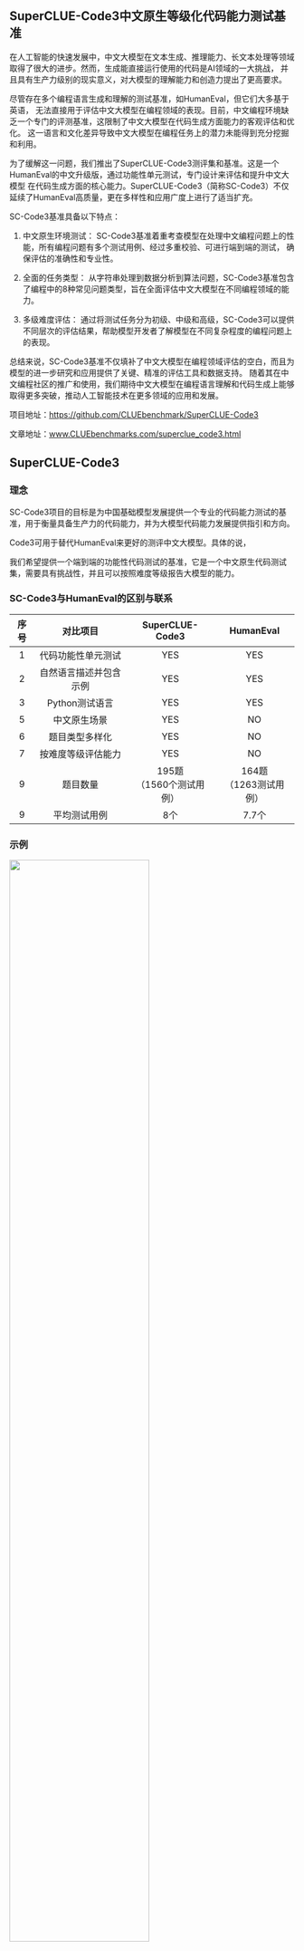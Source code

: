 
## SuperCLUE-Code3中文原生等级化代码能力测试基准

在人工智能的快速发展中，中文大模型在文本生成、推理能力、长文本处理等领域取得了很大的进步。然而，生成能直接运行使用的代码是AI领域的一大挑战，
并且具有生产力级别的现实意义，对大模型的理解能力和创造力提出了更高要求。

尽管存在多个编程语言生成和理解的测试基准，如HumanEval，但它们大多基于英语，
无法直接用于评估中文大模型在编程领域的表现。目前，中文编程环境缺乏一个专门的评测基准，这限制了中文大模型在代码生成方面能力的客观评估和优化。
这一语言和文化差异导致中文大模型在编程任务上的潜力未能得到充分挖掘和利用。

为了缓解这一问题，我们推出了SuperCLUE-Code3测评集和基准。这是一个HumanEval的中文升级版，通过功能性单元测试，专门设计来评估和提升中文大模型
在代码生成方面的核心能力。SuperCLUE-Code3（简称SC-Code3）不仅延续了HumanEval高质量，更在多样性和应用广度上进行了适当扩充。

SC-Code3基准具备以下特点：

1. 中文原生环境测试： SC-Code3基准着重考查模型在处理中文编程问题上的性能，所有编程问题有多个测试用例、经过多重校验、可进行端到端的测试，
确保评估的准确性和专业性。

2. 全面的任务类型： 从字符串处理到数据分析到算法问题，SC-Code3基准包含了编程中的8种常见问题类型，旨在全面评估中文大模型在不同编程领域的能力。

3. 多级难度评估： 通过将测试任务分为初级、中级和高级，SC-Code3可以提供不同层次的评估结果，帮助模型开发者了解模型在不同复杂程度的编程问题上的表现。

总结来说，SC-Code3基准不仅填补了中文大模型在编程领域评估的空白，而且为模型的进一步研究和应用提供了关键、精准的评估工具和数据支持。
随着其在中文编程社区的推广和使用，我们期待中文大模型在编程语言理解和代码生成上能够取得更多突破，推动人工智能技术在更多领域的应用和发展。

项目地址：https://github.com/CLUEbenchmark/SuperCLUE-Code3

文章地址：www.CLUEbenchmarks.com/superclue_code3.html


## SuperCLUE-Code3
### 理念
SC-Code3项目的目标是为中国基础模型发展提供一个专业的代码能力测试的基准，用于衡量具备生产力的代码能力，并为大模型代码能力发展提供指引和方向。

Code3可用于替代HumanEval来更好的测评中文大模型。具体的说，

我们希望提供一个端到端的功能性代码测试的基准，它是一个中文原生代码测试集，需要具有挑战性，并且可以按照难度等级报告大模型的能力。

### SC-Code3与HumanEval的区别与联系
  
| 序号 | 对比项目 | SuperCLUE-Code3 | HumanEval |
|:----:|:---------:|:-----------------:|:----------:|
|  1   | 代码功能性单元测试 |       YES        |    YES    |
|  2   | 自然语言描述并包含示例 |       YES        |    YES    |
|  3   | Python测试语言 |       YES        |    YES    |
|  5   | 中文原生场景 |       YES        |     NO    |
|  6   | 题目类型多样化 |       YES        |     NO    |
|  7   | 按难度等级评估能力 |       YES        |     NO    |
|  9   | 题目数量 | 195题<br/>（1560个测试用例） | 164题<br/>（1263测试用例） |
|  9   | 平均测试用例 |       8个        |   7.7个   |

### 示例
<img src="https://github.com/CLUEbenchmark/SuperCLUE-Code3/blob/main/resources/img/example1.png"  width="70%" height="70%">

<img src="https://github.com/CLUEbenchmark/SuperCLUE-Code3/blob/main/resources/img/example2.png"  width="70%" height="70%">

<img src="https://github.com/CLUEbenchmark/SuperCLUE-Code3/blob/main/resources/img/example3.png"  width="70%" height="70%">

<img src="https://github.com/CLUEbenchmark/SuperCLUE-Code3/blob/main/resources/img/example4.png"  width="70%" height="70%">

<img src="https://github.com/CLUEbenchmark/SuperCLUE-Code3/blob/main/resources/img/example5.png"  width="70%" height="70%">

### 测评及计分方式

整体测评流程包括：1.获取模型答案；2.提取功能函数；3.测试功能函数；4.计算模型得分。

#### 1.获取模型答案：

使用特定的prompt要求模型按照特定格式回答，以方便后续提取。对于一个代码补全问题，每个模型获取一次答案。

#### 2.提取功能函数：

获取到模型回复之后，结合prompt要求和模型回答设定规则提取函数代码，并且统计模型回复遵循指令要求的情况。

#### 3.测试功能函数：

对于一个代码补全问题，将提取得到的代码和该问题对应的所有测试用例组装成一个可运行的单元测试程序(示例如下)，在沙箱环境运行（沙箱环境python版本设置为3.9）。注意，针对一个题目需要通过所有单元测试，才算通过。否则为未通过。

#### 4. 输入模型的提示词（prompt）格式：

    f'''代码生成任务
    1.任务名称：
    根据需求描述和测试用例来生成代码。
    
    2.任务描述：
    需求描述定义了需要生成的代码的用途和要求；提供的测试用例包括了代码的输入参数列表、期望的输出，用于测试你生成的代码。
    你生成的所有代码需要包含必要的库导入步骤。不允许更改方法的名称和已经给定的形式参数的名称和类型。
    除了定义函数的功能体和必要的包导入步骤，你生成的代码不应该包括任何多余内容。你生成的代码需要符合Python代码格式要求，要能正确运行。
    
    3.生成的代码的片段必须符合下面的格式要求：
    【代码开始】
    your code here
    【代码结束】
    
    比如：
    【代码开始】
    from typing import List
    
    def has_xxx_elements(numbers: List[float], threshold: float) -> bool:
        for i in range(len(numbers)):
        return False
    【代码结束】
    
    4. 需求描述和测试用例
    <需求描述和测试用例--开始>
    {q1}
    <需求描述和测试用例--结束>'''


#### 5.计算模型得分：

对于一个代码补全问题，构成一个单元测试，通过测试得1分。首先分别计算模型在初级，中级，高级题目的平均得分score_level1，score_level2, score_level3，
然后计算加权得分。

按照问题难度的等级设定权重，初级，中级，高级权重分别设置1.0，2.0，3.0。模型最终得分为：

score_weighted = (1.0 * score_level1 + 2.0 * score_level2 + 3.0 * score_level3) / (1+2+3)

测试示例：

    from typing import List
    def inclusion_list(list1:list[float], list2:list[float]) -> bool:
        """给定两个数字列表，判断list1是否包含list2中的所有元素？
        >>> inclusion_list([1.0, 2.0, 3.0, 4.0, 5.0, 6.0, 7.0], [3.0, 4.0, 5.0])
        True
        >>> inclusion_list([1.0, 2.0, 3.0, 4.0, 5.0, 6.0, 7.0], [3.0, 4.0, 5.0, 8.0])
        False
        """
        return all(elem in list1 for elem in list2)
        
    def check(candidate):
        assert candidate([1.1, 1.2, 2.0, 3.0, 3.5], [0, 1.1, 2.1]) == False
        assert candidate([1.1, 1.2, 2.0, 3.0, 3.5], [1.1, 1.2, 2.0]) == True
        assert candidate([1.0, 2.0, 3.0, 4.5, 5.1], [1.0]) == True
        
    check(inclusion_list)

### 难度的划分

为了全面评估大模型的编程能力，我们设定了不同级别的测试题目，每一级别均旨在衡量模型在特定复杂度下的编程逻辑和实现能力：

#### 1. 初级难度: 

这一级别的题目设计简单明了，模型只需执行基础的数据操作，如增加、删除、查找和修改。解题过程不应超过两次数据遍历，且通常能够在两个步骤内完成。
这些题目的参考代码长度大约在5行左右，用以验证模型在处理基础编程任务方面的效率和准确性。

#### 2. 中级难度: 

题目在逻辑上稍显复杂，要求模型不仅要理解题目要求，还需设计实现逻辑。这可能涉及多步操作、多种情况判断以及边界条件处理。参考代码的长度约为10行以内，
这一级别的题目用以评估模型在面对中等复杂度问题时的编程设计能力和问题解决策略。

#### 3. 高级难度: 

这一级别的题目难度较高，要求模型深入理解题目背后的复杂逻辑，并进行精细的逻辑设计。可能包括算法设计或解决具有一定难度的数学问题。
完成这些任务通常需要超过15行的代码。高级难度题目是对模型在高级编程技巧、算法理解和复杂问题解决能力的终极测试。

## 测评结果

### SuperCLUE-Code3代码排行榜（2024年2月）


| 序号 |         模型         | 使用 | **难度等级<br/>加权得分** | 非加权<br/>得分 | 指令</br>遵循率 |
|:----:|:--------------------:|:----:|:----------------:|:---------:|:---------:|
|  1   | GPT-4-0125-preview   | API  |       **68.00**      |   78.97   |   100.00  |
|  2   |        GPT-4         | API  |       **63.74**      |   77.44   |   100.00  |
|  3   | GPT-3.5-Turbo-0125   | API  |       **55.51**      |   69.23   |   85.13   |
|  4   | deepseek-coder-6.7b | 模型 |       **47.78**     |   55.38   |   57.95   |
|  5   |     Gemini 1.0 Pro    | API  |       **46.50**      |   56.92   |    0.00   |
|  6   | XVERSE-13B-2-Chat     | 模型 |       **30.53**      |   43.08   |   75.90   |
|  7   |     Qwen-14b-Chat     | 模型 |       **24.67**      |   37.95   |   85.13   |
|  8   | Code-Llama-13b-instruct | 模型 |       **21.11**      |   34.36   |    1.03   |
|  9   |  ChatGLM3-6B-Chat     | 模型 |       **15.29**      |   22.56   |   91.79   |
| 10   | Baichuan2-13B-Chat    | 模型 |       **13.89**      |   26.09   |   94.36   |
| 11   |     Llama2-13b-Chat    | 模型 |        **6.06**      |   13.33   |   94.36   |

    说明：使用方式为模型时的解码方式统一为：greedy；指令遵循率，为模型是否遵循了规定的格式来输出最终答案。
    deepseek-coder-6.7b具体指deepseek-coder-6.7b-instruct

### SuperCLUE-Code3难度等级得分榜（2024年2月）
| 序号 |            模型           | 使用 | 难度等级<br/>加权得分 | 初级<br/>难度 | 中级<br/>难度 | 高级<br/>难度 |
|:----:|:-------------------------:|:----:|:----------------:|:------------:|:------------:|:------------:|
|  1   |   GPT-4-0125-preview      | API  |        **68.00**      |     88.89    |     80.60    |     52.63    |
|  2   |          GPT-4            | API  |        **63.74**      |     90.00    |     79.10    |     44.74    |
|  3   |   GPT-3.5-Turbo-0125      | API  |        **55.51**      |     82.22    |     70.15    |     36.84    |
|  4   | deepseek-coder-6.7b | 模型 |        **47.78**      |     67.78    |     46.27    |     42.11    |
|  5   |      Gemini 1.0 Pro        | API  |        **46.50**      |     68.89    |     53.73    |     34.21    |
|  6   |    XVERSE-13B-2-Chat      | 模型 |        **30.53**      |     63.33    |     28.36    |     21.05    |
|  7   |      Qwen-14b-Chat        | 模型 |        **24.67**      |     57.78    |     25.37    |     13.16    |
|  8   | Code-Llama-13b-instruct   | 模型 |        **21.11**      |     52.22    |     25.37    |      7.89    |
|  9   |    ChatGLM3-6B-Chat       | 模型 |        **15.29**      |     32.22    |     17.91    |      7.89    |
| 10   |   Baichuan2-13B-Chat      | 模型 |        **13.89**      |     43.53    |     15.62    |      2.86    |
| 11   |     Llama2-13b-Chat        | 模型 |         **6.06**      |     24.44    |      5.97    |      0.00    |

## 结论及分析

国际代表性大模型在SC-Code3功能性单元测试中整体表现优于国内中小型模型，特别在高级难度的任务上展现出较强的编码能力；此外，指令遵循率普遍较高，表明各模型较好地理解并执行了给定任务。

#### 分析结论：

#### 1. 国际大模型表现突出：

GPT-4-0125-preview作为国际大模型，在加权得分上达到68.00，非加权得分为78.97，明显高于其他模型，尤其是在高级难度得分上达到52.63，表明其对复杂问题的处理能力强。

#### 2. 初级难度得分普遍较高：

所有模型在初级难度得分上的表现普遍不错，例如GPT-4-0125-preview在初级难度得分为88.89，这表明大部分模型能够较好地处理基础编程任务。

#### 3. 国内小模型在中等难度上有潜力：

deepseek_coder6.7B_greedy作为国内小模型，在中级难度得分上达到46.27，接近一些国际大模型如Gemini 1.0 Pro的53.73，显示出国内模型在特定级别的任务上具有竞争力。

#### 4. 高级难度是分水岭：

高级难度的得分在各模型间表现出较大差异，国际大模型如GPT-4的得分为44.74，而国内小模型如XVERSE-13B-2-Chat仅为21.05，说明在处理更复杂的编码问题时，
大模型的优势更加明显。

#### 5. 部分国际模型中文代码能力表现不足：

以Code-Llama-13b-instruct为例，它的加权得分仅为21.11，远低于国际大模型GPT-4系列的平均得分超过60，deepseek-coder-6.7b-instruct的48分。
尤其在高级难度得分上，Code Llama 13B只有7.89分，这与它在初级难度得分（52.22分）的良好表现形成鲜明对比，表明其在处理更复杂中文代码任务时效果有限。
     
这可能是因为这些模型在训练时没有针对中文编程语境进行充分的优化，或者是因为国内模型在理解中文编程语境方面有天然的优势。
因此，我们不能仅仅根据模型的国际声誉来评估其在特定任务上的有效性。

#### 6. 指令遵循率高，但仍有改进空间：

尽管指令遵循率普遍高于85%，如GPT-4系列模型均达到了100%，但仍有部分国际模型如Gemini 1.0 Pro和Code-Llama-13b-instruct的在中文使用场景的指令遵循率小于10%，表明在中文理解和遵循指令方面，上仍有提升的空间。

需要注意的是，我们本次测试了一批国际上代表性的模型，包含了较大参数的模型，而国内模型测试中本次主要是针对参数量较小的模型，后续将添加更多模型。

### 六、如何申请应用及联系方式？

<br/>加入交流群或添加微信交流。现征集代码大模型测评，有意愿参与代码测评的厂商可发送邮件至contact@superclue.ai，标题：SuperCLUE-Code3测评集

<h3 id="discuss">讨论交流与使用</h3>
<p float="left"><br>  <img src="https://github.com/CLUEbenchmark/SuperCLUE-Code3/blob/main/resources/img/code3_group.jpeg"  width="30%" height="30%"></img>
  <img src="https://github.com/CLUEbenchmark/SuperCLUE-Code3/blob/main/resources/img/brightmarts.png"  width="30%" height="30%"></img>
</p> 
